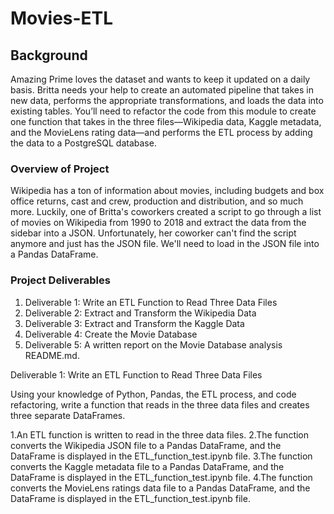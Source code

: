 # Movies-ETL

## Background

Amazing Prime loves the dataset and wants to keep it updated on a daily basis. Britta needs your help to create an automated pipeline that takes in new data, performs the appropriate transformations, and loads the data into existing tables. You’ll need to refactor the code from this module to create one function that takes in the three files—Wikipedia data, Kaggle metadata, and the MovieLens rating data—and performs the ETL process by adding the data to a PostgreSQL database.

### Overview of Project

 Wikipedia has a ton of information about movies, including budgets and box office returns, cast and crew, production and distribution, and so much more. Luckily, one of Britta's coworkers created a script to go through a list of movies on Wikipedia from 1990 to 2018 and extract the data from the sidebar into a JSON. Unfortunately, her coworker can't find the script anymore and just has the JSON file. We'll need to load in the JSON file into a Pandas DataFrame.
 
 ### Project Deliverables
 
 1. Deliverable 1: Write an ETL Function to Read Three Data Files
 2. Deliverable 2: Extract and Transform the Wikipedia Data
 3. Deliverable 3: Extract and Transform the Kaggle Data
 4. Deliverable 4: Create the Movie Database
 5. Deliverable 5: A written report on the Movie Database analysis README.md.

Deliverable 1: Write an ETL Function to Read Three Data Files
 
 Using your knowledge of Python, Pandas, the ETL process, and code refactoring, write a function that reads in the three data files and creates three separate DataFrames.

1.An ETL function is written to read in the three data files.
2.The function converts the Wikipedia JSON file to a Pandas DataFrame, and the DataFrame is displayed in the ETL_function_test.ipynb file.
3.The function converts the Kaggle metadata file to a Pandas DataFrame, and the DataFrame is displayed in the ETL_function_test.ipynb file.
4.The function converts the MovieLens ratings data file to a Pandas DataFrame, and the DataFrame is displayed in the ETL_function_test.ipynb file.

